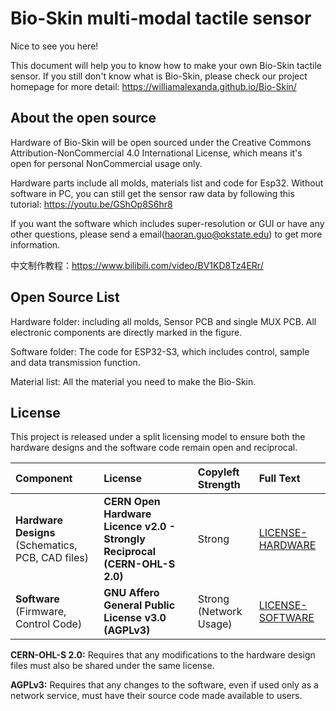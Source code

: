 
# Bio-Skin multi-modal tactile sensor

Nice to see you here!

This document will help you to know how to make your own Bio-Skin tactile sensor. If you still don't know what is Bio-Skin, please check our project homepage for more detail: https://williamalexanda.github.io/Bio-Skin/




## About the open source

Hardware of Bio-Skin will be open sourced under the Creative Commons Attribution-NonCommercial 4.0 International License, which means it's open for personal NonCommercial usage only.

Hardware parts include all molds, materials list and code for Esp32. Without software in PC, you can still get the sensor raw data by following this tutorial: https://youtu.be/GShOp8S6hr8

If you want the software which includes super-resolution or GUI or have any other questions, please send a email(haoran.guo@okstate.edu) to get more information.

中文制作教程：https://www.bilibili.com/video/BV1KD8Tz4ERr/
## Open Source List
Hardware folder: including all molds, Sensor PCB and single MUX PCB. All electronic components are directly marked in the figure.

Software folder: The code for ESP32-S3, which includes control, sample and data transmission function.

Material list: All the material you need to make the Bio-Skin.


## License

This project is released under a split licensing model to ensure both the hardware designs and the software code remain open and reciprocal.

| Component | License | Copyleft Strength | Full Text |
| :--- | :--- | :--- | :--- |
| **Hardware Designs** (Schematics, PCB, CAD files) | **CERN Open Hardware Licence v2.0 - Strongly Reciprocal (CERN-OHL-S 2.0)** | Strong | [LICENSE-HARDWARE](./LICENSE-HARDWARE) |
| **Software** (Firmware, Control Code) | **GNU Affero General Public License v3.0 (AGPLv3)** | Strong (Network Usage) | [LICENSE-SOFTWARE](./LICENSE-SOFTWARE) |

**CERN-OHL-S 2.0:** Requires that any modifications to the hardware design files must also be shared under the same license.

**AGPLv3:** Requires that any changes to the software, even if used only as a network service, must have their source code made available to users.
